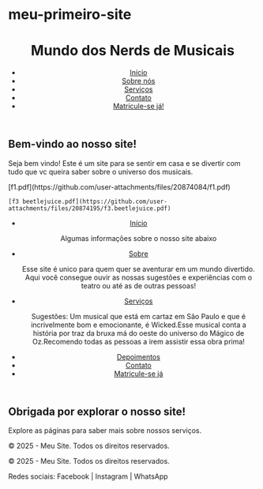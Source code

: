 # meu-primeiro-site
<!DOCTYPE html>
<html lang="pt-BR">
<head>
  <meta charset="UTF-8">
  <title>Meu Primeiro Site</title>
  <link rel="stylesheet" href="estilo.css"> <!-- futuramente para estilizar -->
</head>
<body>

  <!-- Cabeçalho com menu de navegação -->
  <header>
    <h1>Mundo dos Nerds de Musicais</h1>
    <nav>
      <ul>
        <li><a href="#">Início</a></li>
        <li><a href="#">Sobre nós</a></li>
        <li><a href="#">Serviços</a></li>
        <li><a href="#">Contato</a></li>
        <li><a href="#" class="botao-destaque">Matricule-se já!</a></li>
      </ul>
    </nav>
  </header>

  <!-- Conteúdo principal da página -->
  <main>
    <h2>Bem-vindo ao nosso site!</h2>
    <p>Seja bem vindo! Este é um site para se sentir em casa e se divertir com tudo que vc queira saber sobre o universo dos musicais.</p>
    [f1.pdf](https://github.com/user-attachments/files/20874084/f1.pdf)
 
    [f3 beetlejuice.pdf](https://github.com/user-attachments/files/20874195/f3.beetlejuice.pdf)

    
  <header>
    <nav>
      <ul>
        <li><a href="index.html">Início</a></li>
        <p>Algumas informações sobre o nosso site abaixo</p>
        <li><a href="sobre.html">Sobre</a></li>      
<p>Esse site é unico para quem quer se aventurar em um mundo divertido. Aqui você consegue ouvir as nossas sugestões e experiências com o teatro ou até as de outras pessoas!<p>
        <li><a href="servicos.html">Serviços</a></li>
<p> Sugestões: Um musical que está em cartaz em São Paulo e que é incrivelmente bom e emocionante, é Wicked.Esse musical conta a história por traz da bruxa má do oeste do universo do Mágico de Oz.Recomendo todas as pessoas a irem assistir essa obra prima! </p>
        <li><a href="depoimentos.html">Depoimentos</a></li>
        <li><a href="contato.html">Contato</a></li>
        <li><a href="#" class="botao-destaque">Matricule-se já</a></li>
      </ul>
    </nav>
  </header>

  <main>
    <h2>Obrigada por explorar o nosso site!</h2>
    <p>Explore as páginas para saber mais sobre nossos serviços.</p>
  </main>

  <footer>
    <p>© 2025 - Meu Site. Todos os direitos reservados.</p>
  </footer>

</body>
</html>

  <!-- Rodapé com informações finais -->
  <footer>
    <p>© 2025 - Meu Site. Todos os direitos reservados.</p>
    <p>Redes sociais: Facebook | Instagram | WhatsApp</p>
  </footer>
